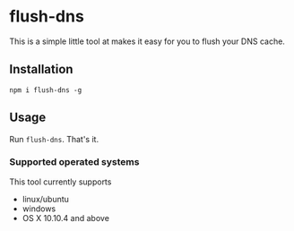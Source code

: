 # flush-dns
This is a simple little tool at makes it easy for you to flush your DNS cache.
## Installation
```npm i flush-dns -g```
## Usage
Run `flush-dns`. That's it.
### Supported operated systems
This tool currently supports
 - linux/ubuntu
 - windows
 - OS X 10.10.4 and above
